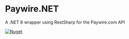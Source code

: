 # Paywire.NET
A .NET 8 wrapper using RestSharp for the Paywire.com API

[![Nuget](https://img.shields.io/nuget/v/Paywire.NET)](https://www.nuget.org/packages/Paywire.NET)
